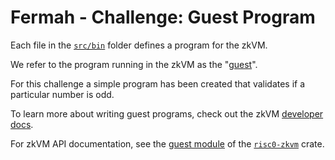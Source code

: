 # Fermah - Challenge: Guest Program

Each file in the [`src/bin`](./src/bin) folder defines a program for the zkVM.

We refer to the program running in the zkVM as the "[guest]".

 
For this challenge a simple program has been created that validates if a particular number is odd.


To learn more about writing guest programs, check out the zkVM [developer docs].

For zkVM API documentation, see the [guest module] of the [`risc0-zkvm`] crate.

[guest]: https://dev.risczero.com/terminology#guest
[developer docs]: https://dev.risczero.com/zkvm
[guest module]: https://docs.rs/risc0-zkvm/latest/risc0_zkvm/guest/index.html
[`risc0-zkvm`]: https://docs.rs/risc0-zkvm/latest/risc0_zkvm/index.html
